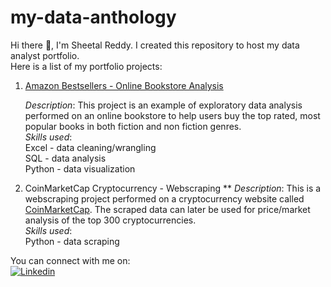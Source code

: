 # my-data-anthology

Hi there :wave:, I'm Sheetal Reddy. I created this repository to host my data analyst portfolio.<br />
Here is a list of my portfolio projects:

  1. [Amazon Bestsellers - Online Bookstore Analysis](https://github.com/Ammu25/my-data-anthology/tree/main/Amazon%20Bestsellers-Online%20Bookstore%20Analysis)
     
     *Description*: This project is an example of exploratory data analysis performed on an online bookstore to help users buy the top rated, most popular books in           both fiction and non fiction genres. <br />
     *Skills used*: <br /> 
      Excel - data cleaning/wrangling<br />
      SQL - data analysis<br />
      Python - data visualization <br />
   
   2. CoinMarketCap Cryptocurrency - Webscraping
      **
     *Description*: This is a webscraping project performed on a cryptocurrency website called [CoinMarketCap](https://coinmarketcap.com/). The scraped data can later be used for price/market analysis of the top 300 cryptocurrencies. <br />
     *Skills used*: <br />
      Python - data scraping <br />
 
You can connect with me on:<br />
[![Linkedin](https://img.shields.io/badge/LinkedIn-0077B5?style=for-the-badge&logo=linkedin&logoColor=white)](https://www.linkedin.com/in/sheetalreddy25/)
